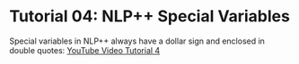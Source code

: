 # Tutorial 04: NLP++ Special Variables

Special variables in NLP++ always have a dollar sign and enclosed in double quotes: [YouTube Video Tutorial 4](https://youtu.be/nDvgE0jvwK8)